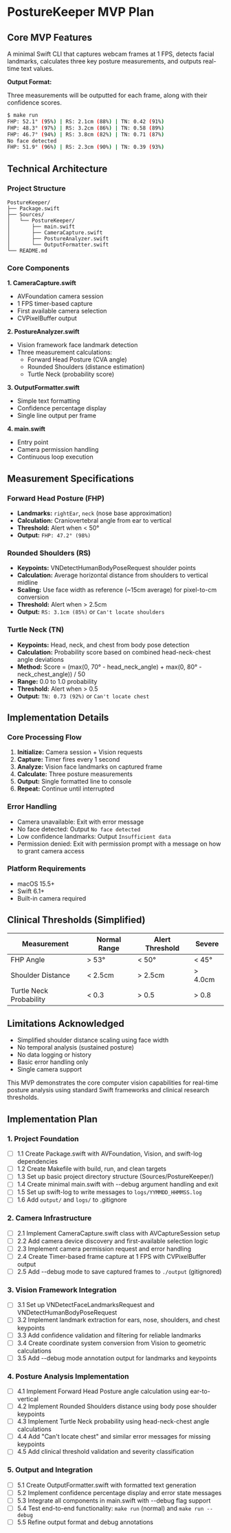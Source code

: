 # PostureKeeper MVP Plan

## Core MVP Features
A minimal Swift CLI that captures webcam frames at 1 FPS, detects facial landmarks, calculates three key posture measurements, and outputs real-time text values.

**Output Format:**

Three measurements will be outputted for each frame, along with their confidence scores.

```bash
$ make run
FHP: 52.1° (95%) | RS: 2.1cm (88%) | TN: 0.42 (91%)
FHP: 48.3° (97%) | RS: 3.2cm (86%) | TN: 0.58 (89%)
FHP: 46.7° (94%) | RS: 3.8cm (82%) | TN: 0.71 (87%)
No face detected
FHP: 51.9° (96%) | RS: 2.3cm (90%) | TN: 0.39 (93%)
```

## Technical Architecture

### Project Structure
```
PostureKeeper/
├── Package.swift
├── Sources/
│   └── PostureKeeper/
│       ├── main.swift
│       ├── CameraCapture.swift
│       ├── PostureAnalyzer.swift
│       └── OutputFormatter.swift
└── README.md
```

### Core Components

**1. CameraCapture.swift**
- AVFoundation camera session
- 1 FPS timer-based capture
- First available camera selection
- CVPixelBuffer output

**2. PostureAnalyzer.swift**
- Vision framework face landmark detection
- Three measurement calculations:
  - Forward Head Posture (CVA angle)
  - Rounded Shoulders (distance estimation)
  - Turtle Neck (probability score)

**3. OutputFormatter.swift**
- Simple text formatting
- Confidence percentage display
- Single line output per frame

**4. main.swift**
- Entry point
- Camera permission handling
- Continuous loop execution

## Measurement Specifications

### Forward Head Posture (FHP)
- **Landmarks:** `rightEar`, `neck` (nose base approximation)
- **Calculation:** Craniovertebral angle from ear to vertical
- **Threshold:** Alert when < 50°
- **Output:** `FHP: 47.2° (98%)`

### Rounded Shoulders (RS)
- **Keypoints:** VNDetectHumanBodyPoseRequest shoulder points
- **Calculation:** Average horizontal distance from shoulders to vertical midline
- **Scaling:** Use face width as reference (~15cm average) for pixel-to-cm conversion
- **Threshold:** Alert when > 2.5cm
- **Output:** `RS: 3.1cm (85%)` or `Can't locate shoulders`

### Turtle Neck (TN)
- **Keypoints:** Head, neck, and chest from body pose detection
- **Calculation:** Probability score based on combined head-neck-chest angle deviations
- **Method:** Score = (max(0, 70° - head_neck_angle) + max(0, 80° - neck_chest_angle)) / 50
- **Range:** 0.0 to 1.0 probability
- **Threshold:** Alert when > 0.5
- **Output:** `TN: 0.73 (92%)` or `Can't locate chest`

## Implementation Details

### Core Processing Flow
1. **Initialize:** Camera session + Vision requests
2. **Capture:** Timer fires every 1 second
3. **Analyze:** Vision face landmarks on captured frame
4. **Calculate:** Three posture measurements
5. **Output:** Single formatted line to console
6. **Repeat:** Continue until interrupted

### Error Handling
- Camera unavailable: Exit with error message
- No face detected: Output `No face detected`
- Low confidence landmarks: Output `Insufficient data`
- Permission denied: Exit with permission prompt with a message on how to grant camera access

### Platform Requirements
- macOS 15.5+
- Swift 6.1+
- Built-in camera required

## Clinical Thresholds (Simplified)

| Measurement | Normal Range | Alert Threshold | Severe |
|-------------|--------------|-----------------|--------|
| FHP Angle | > 53° | < 50° | < 45° |
| Shoulder Distance | < 2.5cm | > 2.5cm | > 4.0cm |
| Turtle Neck Probability | < 0.3 | > 0.5 | > 0.8 |


## Limitations Acknowledged
- Simplified shoulder distance scaling using face width
- No temporal analysis (sustained posture)
- No data logging or history
- Basic error handling only
- Single camera support

This MVP demonstrates the core computer vision capabilities for real-time posture analysis using standard Swift frameworks and clinical research thresholds.

## Implementation Plan

### 1. Project Foundation
- [ ] 1.1 Create Package.swift with AVFoundation, Vision, and swift-log dependencies
- [ ] 1.2 Create Makefile with build, run, and clean targets
- [ ] 1.3 Set up basic project directory structure (Sources/PostureKeeper/)
- [ ] 1.4 Create minimal main.swift with --debug argument handling and exit
- [ ] 1.5 Set up swift-log to write messages to `logs/YYMMDD_HHMMSS.log`
- [ ] 1.6 Add `output/` and `logs/` to .gitignore

### 2. Camera Infrastructure
- [ ] 2.1 Implement CameraCapture.swift class with AVCaptureSession setup
- [ ] 2.2 Add camera device discovery and first-available selection logic
- [ ] 2.3 Implement camera permission request and error handling
- [ ] 2.4 Create Timer-based frame capture at 1 FPS with CVPixelBuffer output
- [ ] 2.5 Add --debug mode to save captured frames to `./output` (gitignored)

### 3. Vision Framework Integration
- [ ] 3.1 Set up VNDetectFaceLandmarksRequest and VNDetectHumanBodyPoseRequest
- [ ] 3.2 Implement landmark extraction for ears, nose, shoulders, and chest keypoints
- [ ] 3.3 Add confidence validation and filtering for reliable landmarks
- [ ] 3.4 Create coordinate system conversion from Vision to geometric calculations
- [ ] 3.5 Add --debug mode annotation output for landmarks and keypoints

### 4. Posture Analysis Implementation
- [ ] 4.1 Implement Forward Head Posture angle calculation using ear-to-vertical
- [ ] 4.2 Implement Rounded Shoulders distance using body pose shoulder keypoints
- [ ] 4.3 Implement Turtle Neck probability using head-neck-chest angle calculations
- [ ] 4.4 Add "Can't locate chest" and similar error messages for missing keypoints
- [ ] 4.5 Add clinical threshold validation and severity classification

### 5. Output and Integration
- [ ] 5.1 Create OutputFormatter.swift with formatted text generation
- [ ] 5.2 Implement confidence percentage display and error state messages
- [ ] 5.3 Integrate all components in main.swift with --debug flag support
- [ ] 5.4 Test end-to-end functionality: `make run` (normal) and `make run --debug`
- [ ] 5.5 Refine output format and debug annotations